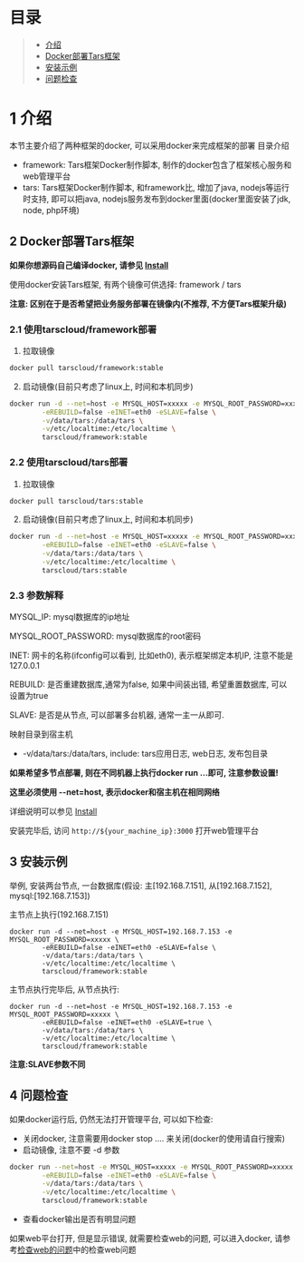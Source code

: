 
# 目录
> * [介绍](#chapter-1)
> * [Docker部署Tars框架](#chapter-2)
> * [安装示例](#chapter-3)
> * [问题检查](#chapter-4)

# 1 <a id="chapter-1"></a>介绍

本节主要介绍了两种框架的docker, 可以采用docker来完成框架的部署
目录介绍
- framework: Tars框架Docker制作脚本, 制作的docker包含了框架核心服务和web管理平台
- tars: Tars框架Docker制作脚本, 和framework比, 增加了java, nodejs等运行时支持, 即可以把java, nodejs服务发布到docker里面(docker里面安装了jdk, node, php环境)

## 2 <a id="chapter-2"></a>Docker部署Tars框架

**如果你想源码自己编译docker, 请参见 [Install](source.md)**

使用docker安装Tars框架, 有两个镜像可供选择: framework / tars

**注意: 区别在于是否希望把业务服务部署在镜像内(不推荐, 不方便Tars框架升级)**

### 2.1 使用tarscloud/framework部署

1. 拉取镜像
```sh
docker pull tarscloud/framework:stable
```

2. 启动镜像(目前只考虑了linux上, 时间和本机同步)
```sh
docker run -d --net=host -e MYSQL_HOST=xxxxx -e MYSQL_ROOT_PASSWORD=xxxxx \
        -eREBUILD=false -eINET=eth0 -eSLAVE=false \
        -v/data/tars:/data/tars \
        -v/etc/localtime:/etc/localtime \
        tarscloud/framework:stable
```

### 2.2 使用tarscloud/tars部署

1. 拉取镜像
```sh
docker pull tarscloud/tars:stable
```

2. 启动镜像(目前只考虑了linux上, 时间和本机同步)
```sh
docker run -d --net=host -e MYSQL_HOST=xxxxx -e MYSQL_ROOT_PASSWORD=xxxxx \
        -eREBUILD=false -eINET=eth0 -eSLAVE=false \
        -v/data/tars:/data/tars \
        -v/etc/localtime:/etc/localtime \
        tarscloud/tars:stable
```

### 2.3 参数解释

MYSQL_IP: mysql数据库的ip地址

MYSQL_ROOT_PASSWORD: mysql数据库的root密码

INET: 网卡的名称(ifconfig可以看到, 比如eth0), 表示框架绑定本机IP, 注意不能是127.0.0.1

REBUILD: 是否重建数据库,通常为false, 如果中间装出错, 希望重置数据库, 可以设置为true

SLAVE: 是否是从节点, 可以部署多台机器, 通常一主一从即可.

映射目录到宿主机
- -v/data/tars:/data/tars, include: tars应用日志, web日志, 发布包目录

**如果希望多节点部署, 则在不同机器上执行docker run ...即可, 注意参数设置!**

**这里必须使用 --net=host, 表示docker和宿主机在相同网络** 

详细说明可以参见 [Install](source.md)

安装完毕后, 访问 `http://${your_machine_ip}:3000` 打开web管理平台

## 3 <a id="chapter-3"></a>安装示例

举例, 安装两台节点, 一台数据库(假设: 主[192.168.7.151], 从[192.168.7.152], mysql:[192.168.7.153])

主节点上执行(192.168.7.151)
```
docker run -d --net=host -e MYSQL_HOST=192.168.7.153 -e MYSQL_ROOT_PASSWORD=xxxxx \
        -eREBUILD=false -eINET=eth0 -eSLAVE=false \
        -v/data/tars:/data/tars \
        -v/etc/localtime:/etc/localtime \
        tarscloud/framework:stable

```
主节点执行完毕后, 从节点执行:
```
docker run -d --net=host -e MYSQL_HOST=192.168.7.153 -e MYSQL_ROOT_PASSWORD=xxxxx \
        -eREBUILD=false -eINET=eth0 -eSLAVE=true \
        -v/data/tars:/data/tars \
        -v/etc/localtime:/etc/localtime \
        tarscloud/framework:stable
```

**注意:SLAVE参数不同**

## 4 <a id="chapter-4"></a>问题检查

如果docker运行后, 仍然无法打开管理平台, 可以如下检查:
- 关闭docker, 注意需要用docker stop .... 来关闭(docker的使用请自行搜索)
- 启动镜像, 注意不要 -d 参数

```sh
docker run --net=host -e MYSQL_HOST=xxxxx -e MYSQL_ROOT_PASSWORD=xxxxx \
        -eREBUILD=false -eINET=eth0 -eSLAVE=false \
        -v/data/tars:/data/tars \
        -v/etc/localtime:/etc/localtime \
        tarscloud/framework:stable
```
- 查看docker输出是否有明显问题

如果web平台打开, 但是显示错误, 就需要检查web的问题, 可以进入docker, 请参考[检查web的问题](web.md)中的检查web问题
